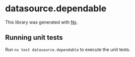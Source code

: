 # datasource.dependable

This library was generated with [Nx](https://nx.dev).

## Running unit tests

Run `nx test datasource.dependable` to execute the unit tests.
